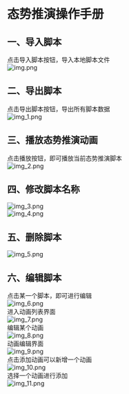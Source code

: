 # 态势推演操作手册

## 一、导入脚本

点击导入脚本按钮，导入本地脚本文件<br>
![img.png](img.png)

## 二、导出脚本

点击导出脚本按钮，导出所有脚本数据<br>
![img_1.png](img_1.png)

## 三、播放态势推演动画

点击播放按钮，即可播放当前态势推演脚本<br>
![img_2.png](img_2.png)

## 四、修改脚本名称

![img_3.png](img_3.png)<br>
![img_4.png](img_4.png)

## 五、删除脚本

![img_5.png](img_5.png)

## 六、编辑脚本

点击某一个脚本，即可进行编辑<br>
![img_6.png](img_6.png)<br>
进入动画列表界面<br>
![img_7.png](img_7.png)<br>
编辑某个动画<br>
![img_8.png](img_8.png)<br>
动画编辑界面<br>
![img_9.png](img_9.png)<br>
点击添加动画可以新增一个动画<br>
![img_10.png](img_10.png)<br>
选择一个动画进行添加<br>
![img_11.png](img_11.png)
